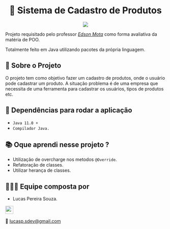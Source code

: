 <h1 align="center">👤 Sistema de Cadastro de Produtos</h1>

<p align="center">
  <img src="https://arte.folha.uol.com.br/esporte/copa-2018/palpites-da-copa/images/caixa.gif">
</p>

Projeto requisitado pelo professor [_Edson Mota_](https://www.linkedin.com/in/edsonmottac/) como forma avaliativa da matéria de POO.

Totalmente feito em Java utilizando pacotes da própria linguagem.

## 📢 Sobre o Projeto

O projeto tem como objetivo fazer um cadastro de produtos, onde o usuário pode cadastrar um produto. A situação problema é de uma empresa que necessita de uma ferramenta para cadastrar os usuários, tipos de produtos etc.

## 🎯 Dependências para rodar a aplicação

- `Java 11.0 +`
- `Compilador Java.`

## 📚 Oque aprendi nesse projeto ?

- Utilização de overcharge nos metodos `@Override`.
- Refatoração de classes.
- Utilizar herança de classes.

## 👨🏾‍🦱 Equipe composta por

- Lucas Pereira Souza.
  
<a href="https://www.linkedin.com/in/lucas-souza-dev/">
  <img height="25px" src="https://img.shields.io/badge/LinkedIn-0077B5?style=for-the-badge&logo=linkedin&logoColor=white" />
</a>

📩 lucasp.sdev@gmail.com
